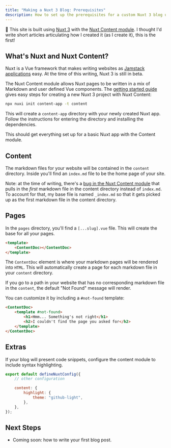 ```yaml
---
title: "Making a Nuxt 3 Blog: Prerequisites"
description: How to set up the prerequisites for a custom Nuxt 3 blog using the Nuxt Content module.
---
```


:wave: This site is built using [Nuxt 3](https://v3.nuxtjs.org/) with the [Nuxt Content module](https://content.nuxtjs.org/). I thought I'd write short articles articulating how I created it (as I create it), this is the first!

## What's Nuxt and Nuxt Content?

Nuxt is a Vue framework that makes writing websites as [Jamstack applications](https://jamstack.org/) easy.  At the time of this writing, Nuxt 3 is still in beta.

The Nuxt Content module allows Nuxt pages to be written in a mix of Markdown and user defined Vue components. The [getting started guide](https://content.nuxtjs.org/get-started) gives easy steps for creating a new Nuxt 3 project with Nuxt Content:

```bash
npx nuxi init content-app -t content
```

This will create a `content-app` directory with your newly created Nuxt app. Follow the instructions for entering the directory and installing the dependencies.

This should get everything set up for a basic Nuxt app with the Content module.

## Content

The markdown files for your website will be contained in the `content` directory. Inside you'll find an `index.md` file to be the home page of your site.

Note: at the time of writing, there's a [bug in the Nuxt Content module](https://github.com/nuxt/content/issues/1237) that pulls in the _first_ markdown file in the content directory instead of `index.md`. To account for that, my base file is named `_index.md` so that it gets picked up as the first markdown file in the content directory.

## Pages

In the `pages` directory, you'll find a `[...slug].vue` file. This will create the base for all your pages.

```html
<template>
    <ContentDoc></ContentDoc>
</template>
```

The `ContentDoc` element is where your markdown pages will be rendered into `HTML`. This will automatically create a page for each markdown file in your `content` directory.

If you go to a path in your website that has no corresponding markdown file in the `content`, the default "Not Found" message will render.

You can customize it by including a `#not-found` template:

```html
<ContentDoc>
    <template #not-found>
        <h1>Hmm... Something's not right</h1>
        <h2>I couldn't find the page you asked for</h2>
    </template>
</ContentDoc>
```

## Extras

If your blog will present code snippets, configure the content module to include syntax highlighting.

```js
export default defineNuxtConfig({
    // other configuration

    content: {
        highlight: {
            theme: "github-light",
        },
    },
});
```

## Next Steps

* Coming soon: how to write your first blog post.